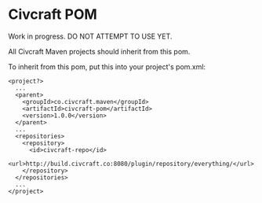 # Civcraft POM

Work in progress. DO NOT ATTEMPT TO USE YET.

All Civcraft Maven projects should inherit from this pom.

To inherit from this pom, put this into your project's pom.xml:
```
<project?>
  ...
  <parent>
    <groupId>co.civcraft.maven</groupId>
    <artifactId>civcraft-pom</artifactId>
    <version>1.0.0</version>
  </parent>  
  ...
  <repositories>
    <repository>
      <id>civcraft-repo</id>
      <url>http://build.civcraft.co:8080/plugin/repository/everything/</url>
    </repository>
  </repositories>
  ...
</project>
```
